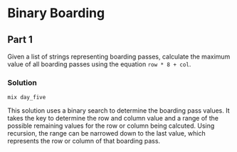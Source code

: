 # Binary Boarding

## Part 1
Given a list of strings representing boarding passes, calculate the maximum value of all boarding passes using the equation `row * 8 + col`.

### Solution
```mix day_five```

This solution uses a binary search to determine the boarding pass values. It takes the key to determine the row and column value and a range of the possible remaining values for the row or column being calcuted. Using recursion, the range can be narrowed down to the last value, which represents the row or column of that boarding pass.
